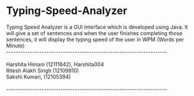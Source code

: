 # Typing-Speed-Analyzer
Typing Speed Analyzer is a GUI Interface which is developed using Java. It will give a set of sentences and when the user finishes completing those sentences, it will display the typing speed of the user in WPM (Words per Minute)<br>
--------------------------------------------------------------------<br>
<br>
Harshita Himani (12111842), Harshita004<br>
Ritesh Alakh Singh (12109810)<br>
Sakshi Kumari, (12105394)<br>
<br>
--------------------------------------------------------------------<br>
